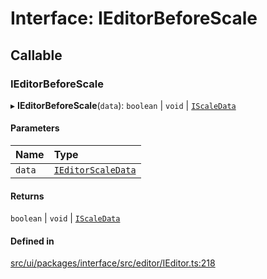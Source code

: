 # Interface: IEditorBeforeScale

## Callable

### IEditorBeforeScale

▸ **IEditorBeforeScale**(`data`): `boolean` \| `void` \| [`IScaleData`](IScaleData.md)

#### Parameters

| Name | Type |
| :------ | :------ |
| `data` | [`IEditorScaleData`](IEditorScaleData.md) |

#### Returns

`boolean` \| `void` \| [`IScaleData`](IScaleData.md)

#### Defined in

[src/ui/packages/interface/src/editor/IEditor.ts:218](https://github.com/leaferjs/leafer-ui/blob/38558928fc1be6d4d216bb813fcdb043c6cbb533/packages/interface/src/editor/IEditor.ts#L218)
